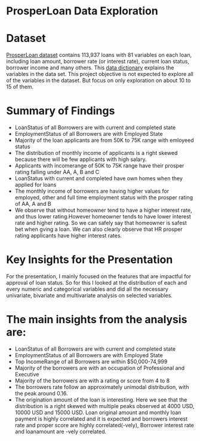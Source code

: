 # ProsperLoan Data Exploration

# Dataset
  [ProsperLoan dataset](https://www.google.com/url?q=https://s3.amazonaws.com/udacity-hosted-downloads/ud651/prosperLoanData.csv&sa=D&ust=1547699802003000) contains 
  113,937 loans with 81 variables on each loan, including loan amount, borrower rate (or interest rate), current loan status, borrower income and many others.
  This [data dictionary](https://docs.google.com/spreadsheets/d/1gDyi_L4UvIrLTEC6Wri5nbaMmkGmLQBk-Yx3z0XDEtI/edit?usp=sharing) explains the variables in the data set.
  This project objective is not expected to explore all of the variables in the dataset. But focus on only exploration on about 10 to 15 of them.
  
 # Summary of Findings
   * LoanStatus of all Borrowers are with current and completed state
   * EmploymentStatus of all Borrowers are with Employed State
   * Majority of the loan applicants are from 50K to 75K range with emloyeed status
   * The distribution of monthly income of applicants is a right skewed because there will be few applicants with high salary.
   * Applicants with incomerange of 50K to 75K range have their prosper rating falling under AA, A, B and C
   * LoanStatus with current and completed have own homes when they applied for loans
   * The monthly income of borrowers are having higher values for employed, other and full time employment status with the prosper rating of AA, A and B
   * We observe that without homeowner tend to have a higher interest rate, and thus lower rating.However homeowner tends to have lower interest rate and higher rating. 
     So we can safely say that homeowner is safest bet when gving a loan. We can also clearly observe that HR prosper rating applicants have higher interest rates.

# Key Insights for the Presentation
  
  For the presentation, I mainly focused on the features that are impactful for approval of loan status. So for this I looked at the distribution of each and every numeric
  and categorical variables and did all the necessary univariate, bivariate and multivariate analysis on selected variables.
  
  # The main insights from the analysis are:
  
  * LoanStatus of all Borrowers are with current and completed state 
  * EmploymentStatus of all Borrowers are with Employed State 
  * Top IncomeRange of all Borrowers are within $50,000-74,999 
  * Majority of the borrowers are with an occupation of Professional and Executive 
  * Majority of the borrowers are with a rating or score from 4 to 8 
  * The borrowers rate follow an approximately unimodal distribution, with the peak around 0.16. 
  * The origination amount of the loan is interesting. Here we see that the distribution is a right skewed with multiple peaks observed at 4000 USD, 10000 USD and 15000 USD. 
    Loan original amount and monthly loan payment is highly correlated and it is expected and borrowers interest rate and proper score are highly correlated(-vely), 
    Borrower interest rate and loanamount are -vely correlated.
 